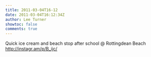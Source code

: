 ```yaml
---
title: 2011-03-04T16-12
date: 2011-03-04T16:12:34Z
author: Lee Turner
showtoc: false
comments: true
---
```


Quick ice cream and beach stop after school  @ Rottingdean Beach http://instagr.am/p/B_ijc/

